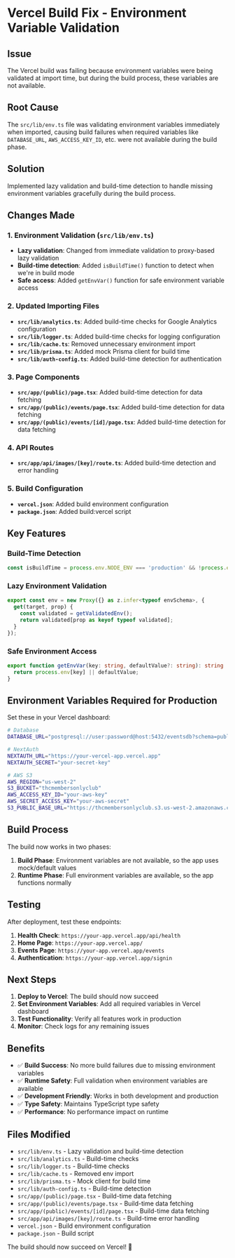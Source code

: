 # Vercel Build Fix - Environment Variable Validation

## Issue
The Vercel build was failing because environment variables were being validated at import time, but during the build process, these variables are not available.

## Root Cause
The `src/lib/env.ts` file was validating environment variables immediately when imported, causing build failures when required variables like `DATABASE_URL`, `AWS_ACCESS_KEY_ID`, etc. were not available during the build phase.

## Solution
Implemented lazy validation and build-time detection to handle missing environment variables gracefully during the build process.

## Changes Made

### 1. Environment Validation (`src/lib/env.ts`)
- **Lazy validation**: Changed from immediate validation to proxy-based lazy validation
- **Build-time detection**: Added `isBuildTime()` function to detect when we're in build mode
- **Safe access**: Added `getEnvVar()` function for safe environment variable access

### 2. Updated Importing Files
- **`src/lib/analytics.ts`**: Added build-time checks for Google Analytics configuration
- **`src/lib/logger.ts`**: Added build-time checks for logging configuration
- **`src/lib/cache.ts`**: Removed unnecessary environment import
- **`src/lib/prisma.ts`**: Added mock Prisma client for build time
- **`src/lib/auth-config.ts`**: Added build-time detection for authentication

### 3. Page Components
- **`src/app/(public)/page.tsx`**: Added build-time detection for data fetching
- **`src/app/(public)/events/page.tsx`**: Added build-time detection for data fetching
- **`src/app/(public)/events/[id]/page.tsx`**: Added build-time detection for data fetching

### 4. API Routes
- **`src/app/api/images/[key]/route.ts`**: Added build-time detection and error handling

### 5. Build Configuration
- **`vercel.json`**: Added build environment configuration
- **`package.json`**: Added build:vercel script

## Key Features

### Build-Time Detection
```typescript
const isBuildTime = process.env.NODE_ENV === 'production' && !process.env.DATABASE_URL;
```

### Lazy Environment Validation
```typescript
export const env = new Proxy({} as z.infer<typeof envSchema>, {
  get(target, prop) {
    const validated = getValidatedEnv();
    return validated[prop as keyof typeof validated];
  }
});
```

### Safe Environment Access
```typescript
export function getEnvVar(key: string, defaultValue?: string): string | undefined {
  return process.env[key] || defaultValue;
}
```

## Environment Variables Required for Production

Set these in your Vercel dashboard:

```bash
# Database
DATABASE_URL="postgresql://user:password@host:5432/eventsdb?schema=public"

# NextAuth
NEXTAUTH_URL="https://your-vercel-app.vercel.app"
NEXTAUTH_SECRET="your-secret-key"

# AWS S3
AWS_REGION="us-west-2"
S3_BUCKET="thcmembersonlyclub"
AWS_ACCESS_KEY_ID="your-aws-key"
AWS_SECRET_ACCESS_KEY="your-aws-secret"
S3_PUBLIC_BASE_URL="https://thcmembersonlyclub.s3.us-west-2.amazonaws.com"
```

## Build Process

The build now works in two phases:

1. **Build Phase**: Environment variables are not available, so the app uses mock/default values
2. **Runtime Phase**: Full environment variables are available, so the app functions normally

## Testing

After deployment, test these endpoints:

1. **Health Check**: `https://your-app.vercel.app/api/health`
2. **Home Page**: `https://your-app.vercel.app/`
3. **Events Page**: `https://your-app.vercel.app/events`
4. **Authentication**: `https://your-app.vercel.app/signin`

## Next Steps

1. **Deploy to Vercel**: The build should now succeed
2. **Set Environment Variables**: Add all required variables in Vercel dashboard
3. **Test Functionality**: Verify all features work in production
4. **Monitor**: Check logs for any remaining issues

## Benefits

- ✅ **Build Success**: No more build failures due to missing environment variables
- ✅ **Runtime Safety**: Full validation when environment variables are available
- ✅ **Development Friendly**: Works in both development and production
- ✅ **Type Safety**: Maintains TypeScript type safety
- ✅ **Performance**: No performance impact on runtime

## Files Modified

- `src/lib/env.ts` - Lazy validation and build-time detection
- `src/lib/analytics.ts` - Build-time checks
- `src/lib/logger.ts` - Build-time checks
- `src/lib/cache.ts` - Removed env import
- `src/lib/prisma.ts` - Mock client for build time
- `src/lib/auth-config.ts` - Build-time detection
- `src/app/(public)/page.tsx` - Build-time data fetching
- `src/app/(public)/events/page.tsx` - Build-time data fetching
- `src/app/(public)/events/[id]/page.tsx` - Build-time data fetching
- `src/app/api/images/[key]/route.ts` - Build-time error handling
- `vercel.json` - Build environment configuration
- `package.json` - Build script

The build should now succeed on Vercel! 🚀
